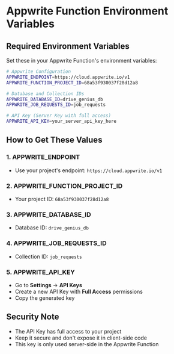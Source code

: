 # Appwrite Function Environment Variables

## Required Environment Variables

Set these in your Appwrite Function's environment variables:

```bash
# Appwrite Configuration
APPWRITE_ENDPOINT=https://cloud.appwrite.io/v1
APPWRITE_FUNCTION_PROJECT_ID=68a53f930037f28d12a8

# Database and Collection IDs
APPWRITE_DATABASE_ID=drive_genius_db
APPWRITE_JOB_REQUESTS_ID=job_requests

# API Key (Server Key with full access)
APPWRITE_API_KEY=your_server_api_key_here
```

## How to Get These Values

### 1. APPWRITE_ENDPOINT
- Use your project's endpoint: `https://cloud.appwrite.io/v1`

### 2. APPWRITE_FUNCTION_PROJECT_ID
- Your project ID: `68a53f930037f28d12a8`

### 3. APPWRITE_DATABASE_ID
- Database ID: `drive_genius_db`

### 4. APPWRITE_JOB_REQUESTS_ID
- Collection ID: `job_requests`

### 5. APPWRITE_API_KEY
- Go to **Settings** → **API Keys**
- Create a new API Key with **Full Access** permissions
- Copy the generated key

## Security Note
- The API Key has full access to your project
- Keep it secure and don't expose it in client-side code
- This key is only used server-side in the Appwrite Function
